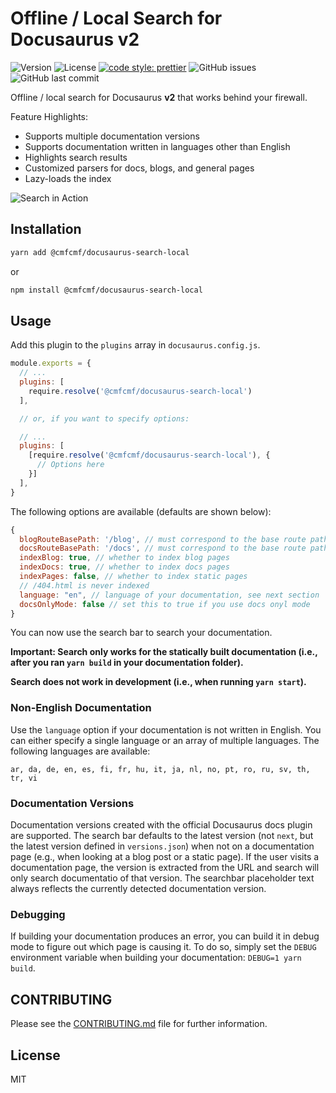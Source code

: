 # Offline / Local Search for Docusaurus v2

![Version](https://img.shields.io/npm/v/@cmfcmf/docusaurus-search-local?style=flat-square)
![License](https://img.shields.io/npm/l/@cmfcmf/docusaurus-search-local?style=flat-square)
[![code style: prettier](https://img.shields.io/badge/code_style-prettier-ff69b4.svg?style=flat-square)](https://github.com/prettier/prettier)
![GitHub issues](https://img.shields.io/github/issues/cmfcmf/docusaurus-search-local?style=flat-square)
![GitHub last commit](https://img.shields.io/github/last-commit/cmfcmf/docusaurus-search-local?style=flat-square)

Offline / local search for Docusaurus **v2** that works behind your firewall.

Feature Highlights:
- Supports multiple documentation versions
- Supports documentation written in languages other than English
- Highlights search results
- Customized parsers for docs, blogs, and general pages
- Lazy-loads the index

![Search in Action](docs/preview.gif)

## Installation

```bash
yarn add @cmfcmf/docusaurus-search-local
```

or

```bash
npm install @cmfcmf/docusaurus-search-local
```

## Usage

Add this plugin to the `plugins` array in `docusaurus.config.js`.

```js
module.exports = {
  // ...
  plugins: [
    require.resolve('@cmfcmf/docusaurus-search-local')
  ],

  // or, if you want to specify options:

  // ...
  plugins: [
    [require.resolve('@cmfcmf/docusaurus-search-local'), {
      // Options here
    }]
  ],
}
```

The following options are available (defaults are shown below):

```js
{
  blogRouteBasePath: '/blog', // must correspond to the base route path configured for the blog plugin
  docsRouteBasePath: '/docs', // must correspond to the base route path configured for the docs plugin
  indexBlog: true, // whether to index blog pages
  indexDocs: true, // whether to index docs pages
  indexPages: false, // whether to index static pages
  // /404.html is never indexed
  language: "en", // language of your documentation, see next section
  docsOnlyMode: false // set this to true if you use docs onyl mode
}
```

You can now use the search bar to search your documentation.

**Important: Search only works for the statically built documentation (i.e., after you ran `yarn build` in your documentation folder).**

**Search does **not** work in development (i.e., when running `yarn start`).**

### Non-English Documentation

Use the `language` option if your documentation is not written in English. You can either specify a single language or an array of multiple languages.
The following languages are available:

    ar, da, de, en, es, fi, fr, hu, it, ja, nl, no, pt, ro, ru, sv, th, tr, vi

### Documentation Versions

Documentation versions created with the official Docusaurus docs plugin are supported.
The search bar defaults to the latest version (not `next`, but the latest version defined in `versions.json`) when not on a documentation page (e.g., when looking at a blog post or a static page).
If the user visits a documentation page, the version is extracted from the URL and search will only search documentatio of that version.
The searchbar placeholder text always reflects the currently detected documentation version.

### Debugging

If building your documentation produces an error, you can build it in debug mode to figure out
which page is causing it. To do so, simply set the `DEBUG` environment variable when building
your documentation: `DEBUG=1 yarn build`.

## CONTRIBUTING

Please see the [CONTRIBUTING.md](CONTRIBUTING.md) file for further information.

## License

MIT
